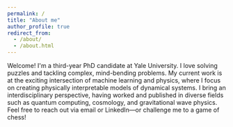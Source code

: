 ```yaml
---
permalink: /
title: "About me"
author_profile: true
redirect_from: 
  - /about/
  - /about.html
---
```


Welcome! I'm a third-year PhD candidate at Yale University. I love solving puzzles and tackling complex, mind-bending problems. My current work is at the exciting intersection of machine learning and physics, where I focus on creating physically interpretable models of dynamical systems. I bring an interdisciplinary perspective, having worked and published in diverse fields such as quantum computing, cosmology, and gravitational wave physics. Feel free to reach out via email or LinkedIn—or challenge me to a game of chess!
